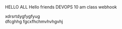 HELLO ALL 
Hello friends 
DEVOPS 10 am class
webhook


xdrsrtdygfygfyug
\
dfcghhg
fgcxfhchmvhvhgvhj
